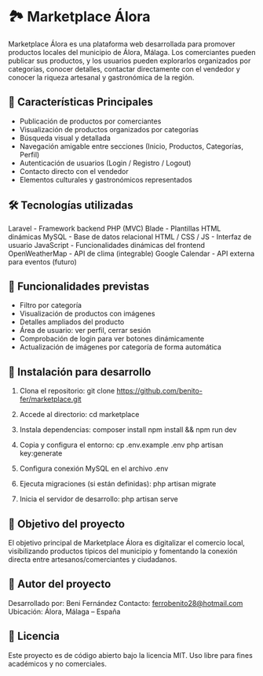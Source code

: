 # 🏞️ Marketplace Álora

Marketplace Álora es una plataforma web desarrollada para promover productos locales del municipio de Álora, Málaga. Los comerciantes pueden publicar sus productos, y los usuarios pueden explorarlos organizados por categorías, conocer detalles, contactar directamente con el vendedor y conocer la riqueza artesanal y gastronómica de la región.

## 🌟 Características Principales

- Publicación de productos por comerciantes
- Visualización de productos organizados por categorías
- Búsqueda visual y detallada
- Navegación amigable entre secciones (Inicio, Productos, Categorías, Perfil)
- Autenticación de usuarios (Login / Registro / Logout)
- Contacto directo con el vendedor
- Elementos culturales y gastronómicos representados

## 🛠️ Tecnologías utilizadas

Laravel               - Framework backend PHP (MVC)
Blade                 - Plantillas HTML dinámicas
MySQL                 - Base de datos relacional
HTML / CSS / JS       - Interfaz de usuario
JavaScript            - Funcionalidades dinámicas del frontend
OpenWeatherMap        - API de clima (integrable)
Google Calendar       - API externa para eventos (futuro)

## 📲 Funcionalidades previstas

- Filtro por categoría
- Visualización de productos con imágenes
- Detalles ampliados del producto
- Área de usuario: ver perfil, cerrar sesión
- Comprobación de login para ver botones dinámicamente
- Actualización de imágenes por categoría de forma automática

## 🧪 Instalación para desarrollo

1. Clona el repositorio:
   git clone https://github.com/benito-fer/marketplace.git

2. Accede al directorio:
   cd marketplace

3. Instala dependencias:
   composer install
   npm install && npm run dev

4. Copia y configura el entorno:
   cp .env.example .env
   php artisan key:generate

5. Configura conexión MySQL en el archivo .env

6. Ejecuta migraciones (si están definidas):
   php artisan migrate

7. Inicia el servidor de desarrollo:
   php artisan serve

## 🎯 Objetivo del proyecto

El objetivo principal de Marketplace Álora es digitalizar el comercio local, visibilizando productos típicos del municipio y fomentando la conexión directa entre artesanos/comerciantes y ciudadanos.

## 🙋 Autor del proyecto

Desarrollado por: Beni Fernández
Contacto: ferrobenito28@hotmail.com
Ubicación: Álora, Málaga – España

## 📄 Licencia

Este proyecto es de código abierto bajo la licencia MIT. Uso libre para fines académicos y no comerciales.
